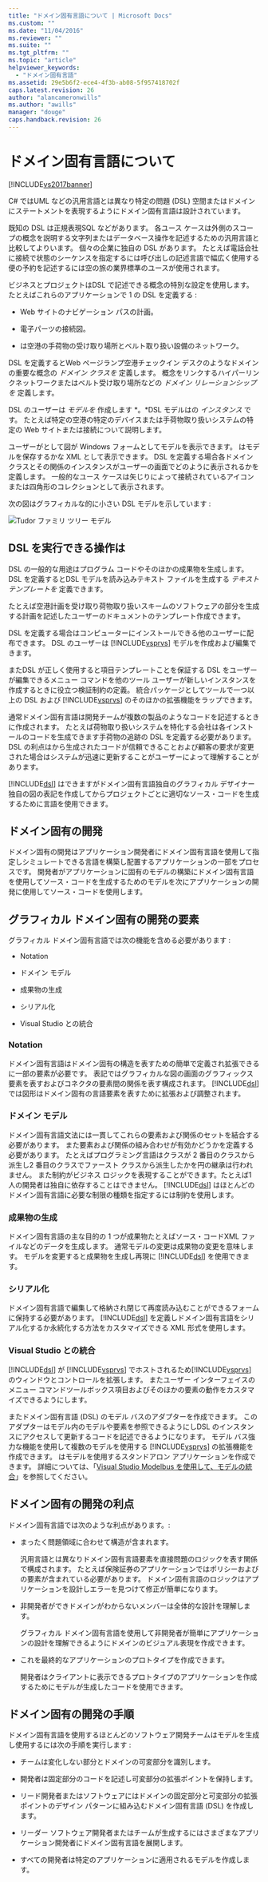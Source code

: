 ```yaml
---
title: "ドメイン固有言語について | Microsoft Docs"
ms.custom: ""
ms.date: "11/04/2016"
ms.reviewer: ""
ms.suite: ""
ms.tgt_pltfrm: ""
ms.topic: "article"
helpviewer_keywords: 
  - "ドメイン固有言語"
ms.assetid: 29e5b6f2-ece4-4f3b-ab08-5f957418702f
caps.latest.revision: 26
author: "alancameronwills"
ms.author: "awills"
manager: "douge"
caps.handback.revision: 26
---
```

# ドメイン固有言語について
[!INCLUDE[vs2017banner](../code-quality/includes/vs2017banner.md)]

C\# ではUML などの汎用言語とは異なり特定の問題 \(DSL\) 空間またはドメインにステートメントを表現するようにドメイン固有言語は設計されています。  
  
 既知の DSL は正規表現SQL などがあります。  各ユース ケースは外側のスコープの概念を説明する文字列またはデータベース操作を記述するための汎用言語と比較してよりいます。  個々の企業に独自の DSL があります。  たとえば電話会社に接続で状態のシーケンスを指定するには呼び出しの記述言語で幅広く使用する便の予約を記述するには空の旅の業界標準のユースが使用されます。  
  
 ビジネスとプロジェクトはDSL で記述できる概念の特別な設定を使用します。  たとえばこれらのアプリケーションで 1 の DSL を定義する :  
  
-   Web サイトのナビゲーション パスの計画。  
  
-   電子パーツの接続図。  
  
-   は空港の手荷物の受け取り場所とベルト取り扱い設備のネットワーク。  
  
 DSL を定義するとWeb ページランプ空港チェックイン デスクのようなドメインの重要な概念の  *ドメイン クラスを*  定義します。  概念をリンクするハイパーリンクネットワークまたはベルト受け取り場所などの  *ドメイン リレーションシップを*  定義します。  
  
 DSL のユーザーは *モデルを*  作成します *。*DSL モデルはの  *インスタンス*  です。  たとえば特定の空港の特定のデバイスまたは手荷物取り扱いシステムの特定の Web サイトまたは接続について説明します。  
  
 ユーザーがとして図が Windows フォームとしてモデルを表示できます。  はモデルを保存するかな XML として表示できます。  DSL を定義する場合各ドメイン クラスとその関係のインスタンスがユーザーの画面でどのように表示されるかを定義します。  一般的なユース ケースは矢じりによって接続されているアイコンまたは四角形のコレクションとして表示されます。  
  
 次の図はグラフィカルな的に小さい DSL モデルを示しています :  
  
 ![Tudor ファミリ ツリー モデル](../modeling/media/tudor_familytreemodel.png "Tudor\_FamilyTreeModel")  
  
## DSL を実行できる操作は  
 DSL の一般的な用途はプログラム コードやそのほかの成果物を生成します。  DSL を定義するとDSL モデルを読み込みテキスト ファイルを生成する  *テキスト テンプレートを*  定義できます。  
  
 たとえば空港計画を受け取り荷物取り扱いスキームのソフトウェアの部分を生成する計画を記述したユーザーのドキュメントのテンプレート作成できます。  
  
 DSL を定義する場合はコンピューターにインストールできる他のユーザーに配布できます。  DSL のユーザーは [!INCLUDE[vsprvs](../code-quality/includes/vsprvs_md.md)] モデルを作成および編集できます。  
  
 またDSL が正しく使用すると項目テンプレートことを保証する DSL をユーザーが編集できるメニュー コマンドを他のツール ユーザーが新しいインスタンスを作成するときに役立つ検証制約の定義。  統合パッケージとしてツールで一つ以上の DSL および [!INCLUDE[vsprvs](../code-quality/includes/vsprvs_md.md)] のそのほかの拡張機能をラップできます。  
  
 通常ドメイン固有言語は開発チームが複数の製品のようなコードを記述するときに作成されます。  たとえば荷物取り扱いシステムを特化する会社は各インストールのコードを生成できます手荷物の追跡の DSL を定義する必要があります。  DSL の利点はから生成されたコードが信頼できることおよび顧客の要求が変更された場合はシステムが迅速に更新することがユーザーによって理解することがあります。  
  
 [!INCLUDE[dsl](../modeling/includes/dsl_md.md)] はできますがドメイン固有言語独自のグラフィカル デザイナー独自の図の表記を作成してからプロジェクトごとに適切なソース・コードを生成するために言語を使用できます。  
  
## ドメイン固有の開発  
 ドメイン固有の開発はアプリケーション開発者にドメイン固有言語を使用して指定しシミュレートできる言語を構築し配置するアプリケーションの一部をプロセスです。  開発者がアプリケーションに固有のモデルの構築にドメイン固有言語を使用してソース・コードを生成するためのモデルを次にアプリケーションの開発に使用してソース・コードを使用します。  
  
## グラフィカル ドメイン固有の開発の要素  
 グラフィカル ドメイン固有言語では次の機能を含める必要があります :  
  
-   Notation  
  
-   ドメイン モデル  
  
-   成果物の生成  
  
-   シリアル化  
  
-   Visual Studio との統合  
  
### Notation  
 ドメイン固有言語はドメイン固有の構造を表すための簡単で定義され拡張できるに一部の要素が必要です。  表記ではグラフィカルな図の画面のグラフィックス要素を表すおよびコネクタの要素間の関係を表す構成されます。  [!INCLUDE[dsl](../modeling/includes/dsl_md.md)] では図形はドメイン固有の言語要素を表すために拡張および調整されます。  
  
### ドメイン モデル  
 ドメイン固有言語文法には一貫してこれらの要素および関係のセットを結合する必要があります。  また要素および関係の組み合わせが有効かどうかを定義する必要があります。  たとえばプログラミング言語はクラスが 2 番目のクラスから派生し2 番目のクラスでファースト クラスから派生したかを円の継承は行われません。  また制約がビジネス ロジックを表現することができます。たとえば1 人の開発者は独自に依存することはできません。  [!INCLUDE[dsl](../modeling/includes/dsl_md.md)] はほとんどのドメイン固有言語に必要な制限の種類を指定するには制約を使用します。  
  
### 成果物の生成  
 ドメイン固有言語の主な目的の 1 つが成果物たとえばソース・コードXML ファイルなどのデータを生成します。  通常モデルの変更は成果物の変更を意味します。  モデルを変更すると成果物を生成し再現に [!INCLUDE[dsl](../modeling/includes/dsl_md.md)] を使用できます。  
  
### シリアル化  
 ドメイン固有言語で編集して格納され閉じて再度読み込むことができるフォームに保持する必要があります。  [!INCLUDE[dsl](../modeling/includes/dsl_md.md)] を定義しドメイン固有言語をシリアル化するか永続化する方法をカスタマイズできる XML 形式を使用します。  
  
### Visual Studio との統合  
 [!INCLUDE[dsl](../modeling/includes/dsl_md.md)] が [!INCLUDE[vsprvs](../code-quality/includes/vsprvs_md.md)] でホストされるため[!INCLUDE[vsprvs](../code-quality/includes/vsprvs_md.md)] のウィンドウとコントロールを拡張します。  またユーザー インターフェイスのメニュー コマンドツールボックス項目およびそのほかの要素の動作をカスタマイズできるようにします。  
  
 またドメイン固有言語 \(DSL\) のモデル バスのアダプターを作成できます。  このアダプターはモデル内のモデルや要素を参照できるようにしDSL のインスタンスにアクセスして更新するコードを記述できるようになります。  モデル バス強力な機能を使用して複数のモデルを使用する [!INCLUDE[vsprvs](../code-quality/includes/vsprvs_md.md)] の拡張機能を作成できます。  はモデルを使用するスタンドアロン アプリケーションを作成できます。  詳細については、「[Visual Studio Modelbus を使用して、モデルの統合](../modeling/integrating-models-by-using-visual-studio-modelbus.md)」を参照してください。  
  
## ドメイン固有の開発の利点  
 ドメイン固有言語では次のような利点があります。:  
  
-   まったく問題領域に合わせて構造が含まれます。  
  
     汎用言語とは異なりドメイン固有言語要素を直接問題のロジックを表す関係で構成されます。  たとえば保険証券のアプリケーションではポリシーおよびの要素が含まれている必要があります。  ドメイン固有言語のロジックはアプリケーションを設計しエラーを見つけて修正が簡単になります。  
  
-   非開発者ができドメインがわからないメンバーは全体的な設計を理解します。  
  
     グラフィカル ドメイン固有言語を使用して非開発者が簡単にアプリケーションの設計を理解できるようにドメインのビジュアル表現を作成できます。  
  
-   これを最終的なアプリケーションのプロトタイプを作成できます。  
  
     開発者はクライアントに表示できるプロトタイプのアプリケーションを作成するためにモデルが生成したコードを使用できます。  
  
## ドメイン固有の開発の手順  
 ドメイン固有言語を使用するほとんどのソフトウェア開発チームはモデルを生成し使用するには次の手順を実行します :  
  
-   チームは変化しない部分とドメインの可変部分を識別します。  
  
-   開発者は固定部分のコードを記述し可変部分の拡張ポイントを保持します。  
  
-   リード開発者またはソフトウェアにはドメインの固定部分と可変部分の拡張ポイントのデザイン パターンに組み込むドメイン固有言語 \(DSL\) を作成します。  
  
-   リーダー ソフトウェア開発者またはチームが生成するにはさまざまなアプリケーション開発者にドメイン固有言語を展開します。  
  
-   すべての開発者は特定のアプリケーションに適用されるモデルを作成します。